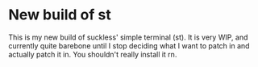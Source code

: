 # New build of st 

This is my new build of suckless' simple terminal (st).
It is very WIP, and currently quite barebone until I stop deciding what I want to patch in and actually patch it in.
You shouldn't really install it rn.
